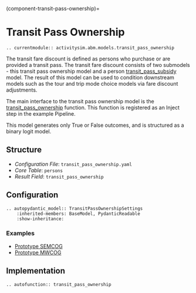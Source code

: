 (component-transit-pass-ownership)=
# Transit Pass Ownership


```{eval-rst}
.. currentmodule:: activitysim.abm.models.transit_pass_ownership
```

The transit fare discount is defined as persons who purchase or are
provided a transit pass.  The transit fare discount consists of two submodels - this
transit pass ownership model and a person [transit_pass_subsidy](transit_pass_subsidy) model. The
result of this model can be used to condition downstream models such as the tour and trip
mode choice models via fare discount adjustments.

The main interface to the transit pass ownership model is the
[transit_pass_ownership](activitysim.abm.models.transit_pass_ownership) function.  This
function is registered as an Inject step in the example Pipeline.

This model generates only True or False outcomes, and is structured as a binary
logit model.

## Structure

- *Configuration File*: `transit_pass_ownership.yaml`
- *Core Table*: `persons`
- *Result Field*: `transit_pass_ownership`


## Configuration

```{eval-rst}
.. autopydantic_model:: TransitPassOwnershipSettings
    :inherited-members: BaseModel, PydanticReadable
    :show-inheritance:
```

### Examples

- [Prototype SEMCOG](https://github.com/ActivitySim/activitysim/blob/main/activitysim/examples/prototype_semcog/configs/transit_pass_ownership.yaml)
- [Prototype MWCOG](https://github.com/ActivitySim/activitysim/blob/main/activitysim/examples/prototype_mwcog/configs/transit_pass_ownership.yaml)

## Implementation

```{eval-rst}
.. autofunction:: transit_pass_ownership
```
